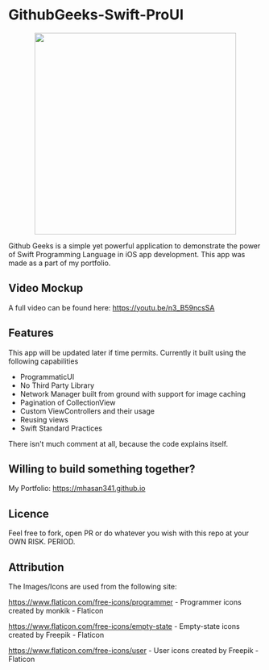 # GithubGeeks-Swift-ProUI
<p align="center">
  <kbd><img height="400" src="https://github.com/mhasan341/GithubGeeks-Swift-ProUI/blob/main/banner.jpg"></kbd>
  </p>
Github Geeks is a simple yet powerful application to demonstrate the power of Swift Programming Language in iOS app development. This app was made as a part of my portfolio.

## Video Mockup
A full video can be found here: https://youtu.be/n3_B59ncsSA

## Features
This app will be updated later if time permits. Currently it built using the following capabilities

- ProgrammaticUI 
- No Third Party Library
- Network Manager built from ground with support for image caching
- Pagination of CollectionView
- Custom ViewControllers and their usage
- Reusing views
- Swift Standard Practices

There isn't much comment at all, because the code explains itself.

## Willing to build something together?
My Portfolio: https://mhasan341.github.io

## Licence
Feel free to fork, open PR or do whatever you wish with this repo at your OWN RISK. PERIOD.

## Attribution
The Images/Icons are used from the following site: 

https://www.flaticon.com/free-icons/programmer - Programmer icons created by monkik - Flaticon
    
https://www.flaticon.com/free-icons/empty-state - Empty-state icons created by Freepik - Flaticon
    
https://www.flaticon.com/free-icons/user - User icons created by Freepik - Flaticon
